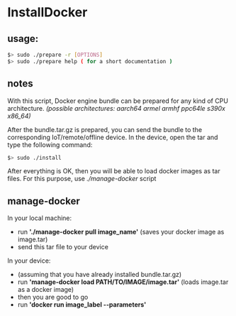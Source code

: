 # InstallDocker

## usage:

```bash
$> sudo ./prepare -r [OPTIONS]
$> sudo ./prepare help ( for a short documentation )
```

## notes

With this script, Docker engine bundle can be prepared for any kind of CPU architecture.
*(possible architectures: aarch64 armel armhf ppc64le s390x x86_64)*

After the bundle.tar.gz is prepared, you can send the bundle to the corresponding IoT/remote/offline device.
In the device, open the tar and type the following command:

```bash
$> sudo ./install
```

After everything is OK, then you will be able to load docker images as tar files.
For this purpose, use *./manage-docker* script

## manage-docker
In your local machine:
 - run **'./manage-docker pull image_name'** (saves your docker image as image.tar)
 - send this tar file to your device

In your device:
 - (assuming that you have already installed bundle.tar.gz)
 - run **'manage-docker load PATH/TO/IMAGE/image.tar'** (loads image.tar as a docker image)
 - then you are good to go
 - run **'docker run image_label --parameters'**
